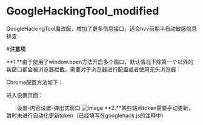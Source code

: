 # GoogleHackingTool_modified
GoogleHackingTool魔改版，增加了更多信息接口，适合hvv前期半自动敏感信息排查

#**注意项**

**1.**由于使用了window.open方法开启多个窗口，默认情况下除第一个以外的新窗口都会被浏览器拦截，需要对于浏览器进行配置或者使用无头浏览器：

Chrome配置方法如下：

进入设置页面：

　　设置-内容设置-弹出式窗口
![image](https://github.com/heygetit/GoogleHackingTool_modified/assets/32674342/6358d9b1-4adb-408c-ace2-265f5ed96dc9)
**2.**某些站点token需要手动更新，暂时未进行自动化更新token（已经填写在googlehack.js的注释中）
